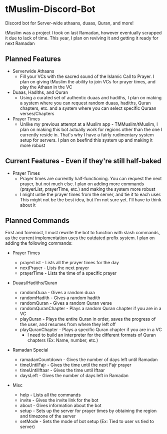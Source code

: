 # tMuslim-Discord-Bot
Discord bot for Server-wide athaans, duaas, Quran, and more! 

tMuslim was a project I took on last Ramadan, however eventually scrapped it due to lack of time. This year, I plan on reviving it and getting it ready for next Ramadan

## Planned Features
* Serverwide Athaans
  * Fill your VCs with the sacred sound of the Islamic Call to Prayer. I plan on giving tMuslim the ability to join VCs for prayer times, and play the Athaan in the VC
* Duaas, Hadiths, and Quran
  * Using a curated set of authentic duaas and hadiths, I plan on making a system where you can request random duaas, hadiths, Quran chapters, etc. and a system where you can select specific Quraan verses/Chapters
* Prayer Times
  * Unlike my previous attempt at a Muslim app - TMMuslim/tMuslim, I plan on making this bot actually work for regions other than the one I currently reside in. That's why I have a fairly rudimentary system setup for servers. I plan on beefind this system up and making it more robust

## Current Features - Even if they're still half-baked

* Prayer Times
  * Prayer times are currently half-functioning. You can request the next prayer, but not much else. I plan on adding more commands (prayerList, prayerTime, etc.) and making the system more robust
  * I might untie the prayer times from the server, and tie it to each user. This might not be the best idea, but I'm not sure yet. I'll have to think about it

## Planned Commands
First and foremost, I must rewrite the bot to function with slash commands, as the current implementation uses the outdated prefix system. I plan on adding the following commands:
* Prayer Times
  * prayerList - Lists all the prayer times for the day
  * nextPrayer - Lists the next prayer
  * prayerTime - Lists the time of a specific prayer
* Duaas/Hadiths/Quran
  * randomDuaa - Gives a random duaa
  * randomHadith - Gives a random hadith
  * randomQuran - Gives a random Quran verse
  * randomQuranChapter - Plays a random Quran chapter if you are in a VC 
  * playQuran - Plays the entire Quran in order, saves the progress of the user, and resumes from where they left off
  * playQuranChapter - Plays a specific Quran chapter if you are in a VC 
    * I need to build an interpreter for the different formats of Quran chapters (Ex: Name, number, etc.) 

* Ramadan Special 
  * ramadanCountdown - Gives the number of days left until Ramadan
  * timeUntilFajr - Gives the time until the next Fajr prayer
  * timeUntilIftaar - Gives the time until Iftaar
  * daysLeft - Gives the number of days left in Ramadan

* Misc
  * help - Lists all the commands
  * invite - Gives the invite link for the bot
  * about - Gives information about the bot
  * setup - Sets up the server for prayer times by obtaining the region and timezone of the server
  * setMode - Sets the mode of bot setup (Ex: Tied to user vs tied to server)
